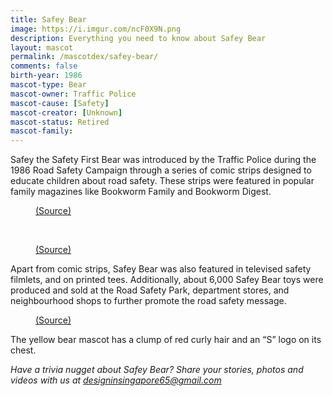 ```yaml
---
title: Safey Bear
image: https://i.imgur.com/ncF0X9N.png
description: Everything you need to know about Safey Bear
layout: mascot
permalink: /mascotdex/safey-bear/
comments: false
birth-year: 1986
mascot-type: Bear
mascot-owner: Traffic Police
mascot-cause: [Safety]
mascot-creator: [Unknown]
mascot-status: Retired
mascot-family: 
---
```


Safey the Safety First Bear was introduced by the Traffic Police during the 1986 Road Safety Campaign through a series of comic strips designed to educate children about road safety. These strips were featured in popular family magazines like Bookworm Family and Bookworm Digest.

<figure>
<img src="https://i.imgur.com/i4AAfGZ.png" alt="">
<figcaption><a href="https://eresources.nlb.gov.sg/newspapers/digitised/article/straitstimes19860905-1.2.48.7?qt=safey%2c+bear" target="_blank">(Source)</a></figcaption>
</figure>
<br>

<figure>
<img src="https://i.imgur.com/tAr5k4F.png" alt="">
<figcaption><a href="https://eresources.nlb.gov.sg/newspapers/digitised/article/straitstimes19860905-1.2.48.7?qt=safey%2c+bear" target="_blank">(Source)</a></figcaption>
</figure>

Apart from comic strips, Safey Bear was also featured in televised safety filmlets, and on printed tees. Additionally, about 6,000 Safey Bear toys were produced and sold at the Road Safety Park, department stores, and neighbourhood shops to further promote the road safety message. 

<figure>
<img src="https://i.imgur.com/WOAs2C9.jpg" alt="">
<figcaption><a href="https://sghistoricity.wordpress.com/2016/08/09/lost-mascots-1-safey-bear/
" target="_blank">(Source)</a></figcaption>
</figure>

The yellow bear mascot has a clump of red curly hair and an “S” logo on its chest. 

 <i>Have a trivia nugget about Safey Bear? Share your stories, photos and videos with us at designinsingapore65@gmail.com</i>
